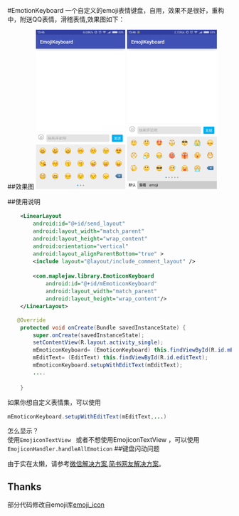 #EmotionKeyboard
一个自定义的emoji表情键盘，自用，效果不是很好，重构中，附送QQ表情，滑稽表情,效果图如下：

##效果图
<img src="image/image1.png"  width="40%"/>
<img src="image/image2.png"  width="40%"/>


##使用说明
```xml
    <LinearLayout
        android:id="@+id/send_layout"
        android:layout_width="match_parent"
        android:layout_height="wrap_content"
        android:orientation="vertical"
        android:layout_alignParentBottom="true" >
        <include layout="@layout/include_comment_layout" />

        <com.maplejaw.library.EmoticonKeyboard
            android:id="@+id/mEmoticonKeyboard"
            android:layout_width="match_parent"
            android:layout_height="wrap_content"/>
    </LinearLayout>
```
```java
   @Override
    protected void onCreate(Bundle savedInstanceState) {
        super.onCreate(savedInstanceState);
        setContentView(R.layout.activity_single);
        mEmoticonKeyboard= (EmoticonKeyboard) this.findViewById(R.id.mEmoticonKeyboard);
        mEditText= (EditText) this.findViewById(R.id.editText);
        mEmoticonKeyboard.setupWithEditText(mEditText);
        ....

    }
```

如果你想自定义表情集，可以使用
```java
mEmoticonKeyboard.setupWithEditText(mEditText,...)
```
怎么显示？   
使用`EmojiconTextView ` 或者不想使用EmojiconTextView ，可以使用 `EmojiconHandler.handleAllEmoticon`
##键盘闪动问题

由于实在太懒，请参考[微信解决方案](https://github.com/Jacksgong/JKeyboardPanelSwitch),[简书网友解决方案](http://www.jianshu.com/p/328784b363b6)。

## Thanks
部分代码修改自emoji库[emoji_icon](https://github.com/rockerhieu/emojicon)